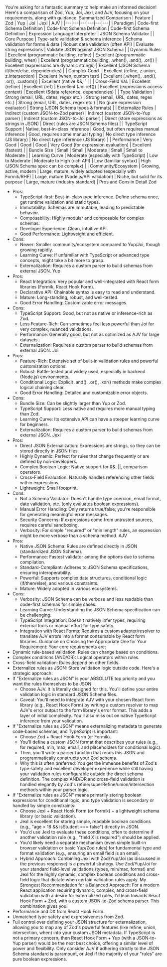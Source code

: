 You're asking for a fantastic summary to help make an informed decision! Here's a comparison of Zod, Yup, Joi, Jexl, and AJV, focusing on your requirements, along with guidance.
Summarized Comparison
| Feature | Zod | Yup | Joi | Jexl | AJV |
|---|---|---|---|---|---|
| Paradigm | Code-first Schema Definition | Code-first Schema Definition | Code-first Schema Definition | Expression Language Interpreter | JSON Schema Validator |
| Core Purpose | Type-safe validation & schema inference | Schema validation for forms & data | Robust data validation (often API) | Evaluate string expressions | Validate JSON against JSON Schema |
| Dynamic Rules | Excellent (programmatic building, refine) | Excellent (programmatic building, when) | Excellent (programmatic building, .when(), .and(), .or()) | Excellent (expressions are dynamic strings) | Excellent (JSON Schema if/then/else, dependencies) |
| Complex Cond. | Excellent (refine, z.union, z.intersection) | Excellent (when, custom test) | Excellent (.when(), .and(), .or(), .custom()) | Excellent (native &&, ` |  |
| Cross-Field Val. | Excellent (refine) | Excellent (ref) | Excellent (Joi.ref()) | Excellent (expressions access context) | Excellent ($data reference, dependencies) |
| Type Validation | Strong (email, URL, dates, regex etc.) | Strong (email, URL, dates, regex etc.) | Strong (email, URL, dates, regex etc.) | No (pure expression evaluator) | Strong (JSON Schema types & formats) |
| Externalize Rules | Indirect (custom JSON-to-Zod parser) | Indirect (custom JSON-to-Yup parser) | Indirect (custom JSON-to-Joi parser) | Direct (store expressions as strings in JSON) | Direct (rules are JSON Schema files) |
| TypeScript Support | Native, best-in-class inference | Good, but often requires manual inference | Good, requires some manual typing | No direct type inference (JS library) | No direct type inference (JS library) |
| Performance | Very Good | Good | Good | Very Good (for expression evaluation) | Excellent (fastest) |
| Bundle Size | Small | Small | Moderate | Small | Small to Moderate |
| Learning Curve | Moderate (especially with TypeScript) | Low to Moderate | Moderate to High (rich API) | Low (familiar syntax) | High (JSON Schema spec can be complex) |
| Community/Ecosystem | Growing, active, modern | Large, mature, widely adopted (especially with Formik/RHF) | Large, mature (Node.js/API validation) | Niche, but solid for its purpose | Large, mature (industry standard) |
Pros and Cons in Detail
Zod
 * Pros:
   * TypeScript-first: Best-in-class type inference. Define schema once, get runtime validation and static types.
   * Immutability: Schemas are immutable, leading to predictable behavior.
   * Composability: Highly modular and composable for complex schemas.
   * Developer Experience: Clean, intuitive API.
   * Good Performance: Lightweight and efficient.
 * Cons:
   * Newer: Smaller community/ecosystem compared to Yup/Joi, though growing rapidly.
   * Learning Curve: If unfamiliar with TypeScript or advanced type concepts, might take a bit more to grasp.
   * Externalization: Requires a custom parser to build schemas from external JSON.
Yup
 * Pros:
   * React Integration: Very popular and well-integrated with React form libraries (Formik, React Hook Form).
   * Declarative API: Chainable syntax is easy to read and understand.
   * Mature: Long-standing, robust, and well-tested.
   * Good Error Handling: Customizable error messages.
 * Cons:
   * TypeScript Support: Good, but not as native or inference-rich as Zod.
   * Less Feature-Rich: Can sometimes feel less powerful than Joi for very complex, nuanced validations.
   * Performance: Generally good, but not as optimized as AJV for large datasets.
   * Externalization: Requires a custom parser to build schemas from external JSON.
Joi
 * Pros:
   * Feature-Rich: Extensive set of built-in validation rules and powerful customization options.
   * Robust: Battle-tested and widely used, especially in backend (Node.js) environments.
   * Conditional Logic: Explicit .and(), .or(), .xor() methods make complex logical chaining clear.
   * Good Error Handling: Detailed and customizable error objects.
 * Cons:
   * Bundle Size: Can be slightly larger than Yup or Zod.
   * TypeScript Support: Less native and requires more manual typing than Zod.
   * Learning Curve: Its extensive API can have a steeper learning curve for beginners.
   * Externalization: Requires a custom parser to build schemas from external JSON.
Jexl
 * Pros:
   * Direct JSON Externalization: Expressions are strings, so they can be stored directly in JSON files.
   * Highly Dynamic: Perfect for rules that change frequently or are defined by non-developers.
   * Complex Boolean Logic: Native support for &&, ||, comparison operators.
   * Cross-Field Evaluation: Naturally handles referencing other fields within expressions.
   * Lightweight: Small footprint.
 * Cons:
   * Not a Schema Validator: Doesn't handle type coercion, email format, date validation, etc. (only evaluates boolean expressions).
   * Manual Error Handling: Only returns true/false; you're responsible for generating meaningful error messages.
   * Security Concerns: If expressions come from untrusted sources, requires careful sandboxing.
   * Verbosity: For simple "required" or "min length" rules, an expression might be more verbose than a schema method.
AJV
 * Pros:
   * Native JSON Schema: Rules are defined directly in JSON (standardized JSON Schema).
   * Performance: Fastest validator among the options due to schema compilation.
   * Standard-Compliant: Adheres to JSON Schema specifications, ensuring interoperability.
   * Powerful: Supports complex data structures, conditional logic (if/then/else), and various constraints.
   * Mature: Widely adopted in various ecosystems.
 * Cons:
   * Verbosity: JSON Schema can be verbose and less readable than code-first schemas for simple cases.
   * Learning Curve: Understanding the JSON Schema specification can be challenging.
   * TypeScript Integration: Doesn't natively infer types, requiring external tools or manual effort for type safety.
   * Integration with React Forms: Requires a custom adapter/resolver to translate AJV errors into a format consumable by React form libraries.
Guidance on Choosing the Appropriate One for Your Requirement:
Your core requirements are:
 * Dynamic rule-based validation: Rules can change based on conditions.
 * Complex conditions (AND/OR): Logical operators within rules.
 * Cross-field validation: Rules depend on other fields.
 * Externalize rules as JSON: Store validation logic outside code.
Here's a strategic approach:
 * If "Externalize rules as JSON" is your ABSOLUTE top priority and you want the rules themselves to be JSON:
   * Choose AJV. It is literally designed for this. You'll define your entire validation logic in standard JSON Schema files.
   * Caveat: You'll need to integrate AJV with your chosen React form library (e.g., React Hook Form) by writing a custom resolver to map AJV's error output to the form library's error format. This adds a layer of initial complexity. You'll also miss out on native TypeScript inference from your validation.
 * If "Externalize rules as JSON" means externalizing metadata to generate code-based schemas, and TypeScript is important:
   * Choose Zod + React Hook Form (or Formik).
   * You'll define a custom JSON format that describes your rules (e.g., for required, min, max, email, and placeholders for conditional logic).
   * Then, you'll write a parser function that reads this JSON and programmatically constructs your Zod schema.
   * Why this is often preferred: You get the immense benefits of Zod's type safety and excellent developer experience while still having your validation rules configurable outside the direct schema definition. The complex AND/OR and cross-field validation is handled elegantly by Zod's refine/superRefine/union/intersection methods within your parser logic.
 * If "Externalize rules as JSON" means primarily storing boolean expressions for conditional logic, and type validation is secondary or handled by simple constraints:
   * Choose Jexl + React Hook Form (or Formik) + a lightweight schema library (or basic validation).
   * Jexl is excellent for storing simple, readable boolean conditions (e.g., "age > 18 && isStudent === false") directly in JSON.
   * You'd use Jexl to evaluate these conditions, often to determine if another validation rule (e.g., "field X is required") should be applied.
   * You'd likely need a separate mechanism (even simple built-in browser validation or basic Yup/Zod rules) for fundamental type and format validation (e.g., ensuring an email field is an email).
   * Hybrid Approach: Combining Jexl with Zod/Yup/Joi (as discussed in the previous response) is a powerful strategy. Use Zod/Yup/Joi for your standard field-level validations (types, min/max, format) and Jexl for the highly dynamic, complex boolean conditions and cross-field logic that dictate when certain validation rules apply.
My Strongest Recommendation for a Balanced Approach:
For a modern React application requiring dynamic, complex, and cross-field validation with a desire for externalized rules, I'd lean towards React Hook Form + Zod, with a custom JSON-to-Zod schema parser.
This combination gives you:
 * Performance and DX from React Hook Form.
 * Unmatched type safety and expressiveness from Zod.
 * Full control over defining your JSON structure for externalization, allowing you to map any of Zod's powerful features (like refine, union, intersection, when) into your custom JSON metadata.
If TypeScript is not a primary concern, then React Hook Form + Yup (with a JSON-to-Yup parser) would be the next best choice, offering a similar level of power and flexibility.
Only consider AJV if adhering strictly to the JSON Schema standard is paramount, or Jexl if the majority of your "rules" are pure boolean expressions.
